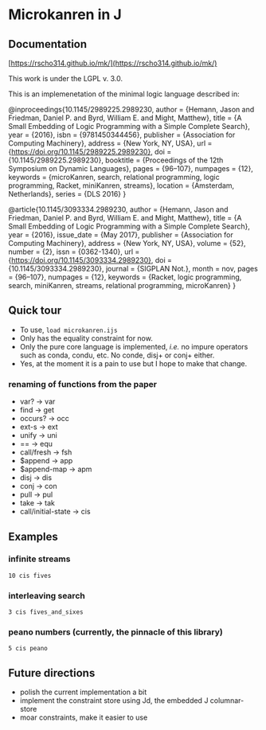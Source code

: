 # Microkanren in J

## Documentation
[https://rscho314.github.io/mk/](https://rscho314.github.io/mk/)

This work is under the LGPL v. 3.0.

This is an implemenetation of the minimal logic language described in:

@inproceedings{10.1145/2989225.2989230,
author = {Hemann, Jason and Friedman, Daniel P. and Byrd, William E. and Might, Matthew},
title = {A Small Embedding of Logic Programming with a Simple Complete Search},
year = {2016},
isbn = {9781450344456},
publisher = {Association for Computing Machinery},
address = {New York, NY, USA},
url = {https://doi.org/10.1145/2989225.2989230},
doi = {10.1145/2989225.2989230},
booktitle = {Proceedings of the 12th Symposium on Dynamic Languages},
pages = {96–107},
numpages = {12},
keywords = {microKanren, search, relational programming, logic programming, Racket, miniKanren, streams},
location = {Amsterdam, Netherlands},
series = {DLS 2016}
}

@article{10.1145/3093334.2989230,
author = {Hemann, Jason and Friedman, Daniel P. and Byrd, William E. and Might, Matthew},
title = {A Small Embedding of Logic Programming with a Simple Complete Search},
year = {2016},
issue_date = {May 2017},
publisher = {Association for Computing Machinery},
address = {New York, NY, USA},
volume = {52},
number = {2},
issn = {0362-1340},
url = {https://doi.org/10.1145/3093334.2989230},
doi = {10.1145/3093334.2989230},
journal = {SIGPLAN Not.},
month = nov,
pages = {96–107},
numpages = {12},
keywords = {Racket, logic programming, search, miniKanren, streams, relational programming, microKanren}
}

## Quick tour

- To use, `load microkanren.ijs`
- Only has the equality constraint for now.
- Only the pure core language is implemented, *i.e.* no impure operators such as conda, condu, etc. No conde, disj+ or conj+ either.
- Yes, at the moment it is a pain to use but I hope to make that change.

### renaming of functions from the paper

- var? -> var
- find -> get
- occurs? -> occ
- ext-s -> ext
- unify -> uni
- == -> equ
- call/fresh -> fsh
- $append -> app
- $append-map -> apm
- disj -> dis
- conj -> con
- pull -> pul
- take -> tak
- call/initial-state -> cis

## Examples

### infinite streams
`10 cis fives`

### interleaving search
`3 cis fives_and_sixes`

### peano numbers (currently, the pinnacle of this library)
`5 cis peano`

## Future directions

- polish the current implementation a bit
- implement the constraint store using Jd, the embedded J columnar-store
- moar constraints, make it easier to use
